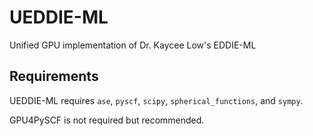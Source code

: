 # UEDDIE-ML
Unified GPU implementation of Dr. Kaycee Low's EDDIE-ML

## Requirements
UEDDIE-ML requires `ase`, `pyscf`, `scipy`, `spherical_functions`, and `sympy`.

GPU4PySCF is not required but recommended.
